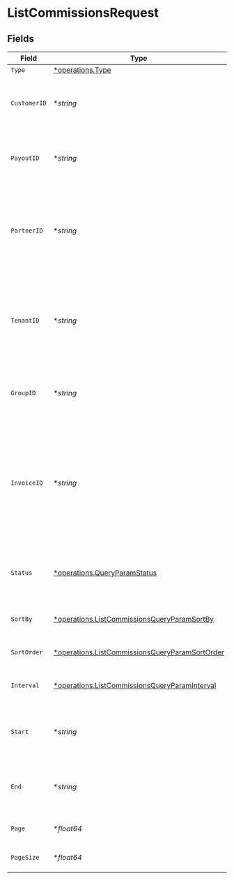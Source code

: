# ListCommissionsRequest


## Fields

| Field                                                                                                                                                         | Type                                                                                                                                                          | Required                                                                                                                                                      | Description                                                                                                                                                   | Example                                                                                                                                                       |
| ------------------------------------------------------------------------------------------------------------------------------------------------------------- | ------------------------------------------------------------------------------------------------------------------------------------------------------------- | ------------------------------------------------------------------------------------------------------------------------------------------------------------- | ------------------------------------------------------------------------------------------------------------------------------------------------------------- | ------------------------------------------------------------------------------------------------------------------------------------------------------------- |
| `Type`                                                                                                                                                        | [*operations.Type](../../models/operations/type.md)                                                                                                           | :heavy_minus_sign:                                                                                                                                            | N/A                                                                                                                                                           |                                                                                                                                                               |
| `CustomerID`                                                                                                                                                  | **string*                                                                                                                                                     | :heavy_minus_sign:                                                                                                                                            | Filter the list of commissions by the associated customer.                                                                                                    |                                                                                                                                                               |
| `PayoutID`                                                                                                                                                    | **string*                                                                                                                                                     | :heavy_minus_sign:                                                                                                                                            | Filter the list of commissions by the associated payout.                                                                                                      |                                                                                                                                                               |
| `PartnerID`                                                                                                                                                   | **string*                                                                                                                                                     | :heavy_minus_sign:                                                                                                                                            | Filter the list of commissions by the associated partner. When specified, takes precedence over `tenantId`.                                                   |                                                                                                                                                               |
| `TenantID`                                                                                                                                                    | **string*                                                                                                                                                     | :heavy_minus_sign:                                                                                                                                            | Filter the list of commissions by the associated partner's `tenantId` (their unique ID within your database).                                                 |                                                                                                                                                               |
| `GroupID`                                                                                                                                                     | **string*                                                                                                                                                     | :heavy_minus_sign:                                                                                                                                            | Filter the list of commissions by the associated partner group.                                                                                               |                                                                                                                                                               |
| `InvoiceID`                                                                                                                                                   | **string*                                                                                                                                                     | :heavy_minus_sign:                                                                                                                                            | Filter the list of commissions by the associated invoice. Since invoiceId is unique on a per-program basis, this will only return one commission per invoice. |                                                                                                                                                               |
| `Status`                                                                                                                                                      | [*operations.QueryParamStatus](../../models/operations/queryparamstatus.md)                                                                                   | :heavy_minus_sign:                                                                                                                                            | Filter the list of commissions by their corresponding status.                                                                                                 |                                                                                                                                                               |
| `SortBy`                                                                                                                                                      | [*operations.ListCommissionsQueryParamSortBy](../../models/operations/listcommissionsqueryparamsortby.md)                                                     | :heavy_minus_sign:                                                                                                                                            | The field to sort the list of commissions by.                                                                                                                 |                                                                                                                                                               |
| `SortOrder`                                                                                                                                                   | [*operations.ListCommissionsQueryParamSortOrder](../../models/operations/listcommissionsqueryparamsortorder.md)                                               | :heavy_minus_sign:                                                                                                                                            | The sort order for the list of commissions.                                                                                                                   |                                                                                                                                                               |
| `Interval`                                                                                                                                                    | [*operations.ListCommissionsQueryParamInterval](../../models/operations/listcommissionsqueryparaminterval.md)                                                 | :heavy_minus_sign:                                                                                                                                            | The interval to retrieve commissions for.                                                                                                                     |                                                                                                                                                               |
| `Start`                                                                                                                                                       | **string*                                                                                                                                                     | :heavy_minus_sign:                                                                                                                                            | The start date of the date range to filter the commissions by.                                                                                                |                                                                                                                                                               |
| `End`                                                                                                                                                         | **string*                                                                                                                                                     | :heavy_minus_sign:                                                                                                                                            | The end date of the date range to filter the commissions by.                                                                                                  |                                                                                                                                                               |
| `Page`                                                                                                                                                        | **float64*                                                                                                                                                    | :heavy_minus_sign:                                                                                                                                            | The page number for pagination.                                                                                                                               | 1                                                                                                                                                             |
| `PageSize`                                                                                                                                                    | **float64*                                                                                                                                                    | :heavy_minus_sign:                                                                                                                                            | The number of items per page.                                                                                                                                 | 50                                                                                                                                                            |